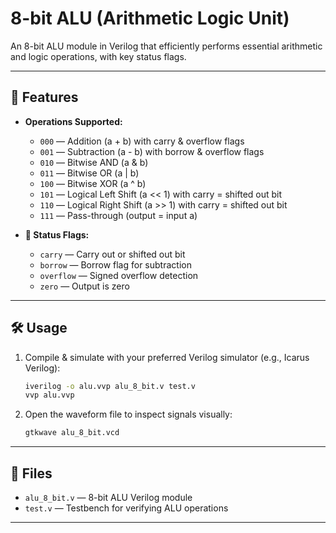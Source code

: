 # 8-bit ALU (Arithmetic Logic Unit)

An 8-bit ALU module in Verilog that efficiently performs essential arithmetic and logic operations, with key status flags.

---

## 🚀 Features  

- **Operations Supported:**
  - `000` — Addition (a + b) with carry & overflow flags 
  - `001` — Subtraction (a - b)  with borrow & overflow flags
  - `010` — Bitwise AND (a & b)  
  - `011` — Bitwise OR (a | b)  
  - `100` — Bitwise XOR (a ^ b)  
  - `101` — Logical Left Shift (a << 1)  with carry = shifted out bit
  - `110` — Logical Right Shift (a >> 1)  with carry = shifted out bit 
  - `111` — Pass-through (output = input a)  

- **🚩 Status Flags:** 
  - `carry` — Carry out or shifted out bit  
  - `borrow` — Borrow flag for subtraction  
  - `overflow` — Signed overflow detection  
  - `zero` — Output is zero  

---

## 🛠️ Usage  

1. Compile & simulate with your preferred Verilog simulator (e.g., Icarus Verilog):  
   ```bash
   iverilog -o alu.vvp alu_8_bit.v test.v
   vvp alu.vvp
   ```

2. Open the waveform file to inspect signals visually:
   ```bash
   gtkwave alu_8_bit.vcd
   ```
---

## 📂 Files
  - `alu_8_bit.v` — 8-bit ALU Verilog module  
  - `test.v` — Testbench for verifying ALU operations  

---
